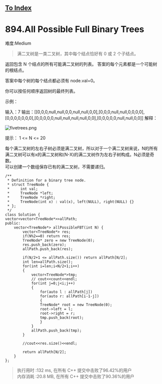 [To Index](/index.md)
---
# 894.All Possible Full Binary Trees
难度:Medium
> 满二叉树是一类二叉树，其中每个结点恰好有 0 或 2 个子结点。

返回包含 N 个结点的所有可能满二叉树的列表。 答案的每个元素都是一个可能树的根结点。

答案中每个树的每个结点都必须有 node.val=0。

你可以按任何顺序返回树的最终列表。

 

示例：

输入：7
输出：[[0,0,0,null,null,0,0,null,null,0,0],[0,0,0,null,null,0,0,0,0],[0,0,0,0,0,0,0],[0,0,0,0,0,null,null,null,null,0,0],[0,0,0,0,0,null,null,0,0]]
解释：

![fivetrees.png](https://i.loli.net/2019/10/10/GHIbxJ4Vk7FzQ85.png) 

提示：
1 <= N <= 20

每个满二叉树的左右子树必须是满二叉树，所以对于一个满二叉树来说，N的所有满二叉树可以有x的满二叉树和(N-X)的满二叉树作为左右子树构成。N必须是奇数。  
可以创建一个数组保存已有的满二叉树，不需要递归。  

```
/**
 * Definition for a binary tree node.
 * struct TreeNode {
 *     int val;
 *     TreeNode *left;
 *     TreeNode *right;
 *     TreeNode(int x) : val(x), left(NULL), right(NULL) {}
 * };
 */
class Solution {
vector<vector<TreeNode*>>allPath;
public:
    vector<TreeNode*> allPossibleFBT(int N) {
        vector<TreeNode*> res;
        if(N%2==0) return res;
        TreeNode* zero = new TreeNode(0);
        res.push_back(zero);
        allPath.push_back(res);

        if(N/2+1 <= allPath.size()) return allPath[N/2];
        int len=allPath.size();
        for(int i=len;i<N/2+1;i++)
        {
            vector<TreeNode*>tmp;
            // cout<<count<<endl;
            for(int j=0;j<i;j++)
            {
                for(auto l : allPath[j])
                for(auto r: allPath[i-1-j])
                {
                TreeNode* root = new TreeNode(0);
                root->left = l;
                root->right = r;
                tmp.push_back(root);
                }
            }
            allPath.push_back(tmp);
        }

        //cout<<res.size()<<endl;

        return allPath[N/2];
    }
};
```

> 执行用时 :132 ms, 在所有 C++ 提交中击败了96.42%的用户   
内存消耗 :20.8 MB, 在所有 C++ 提交中击败了90.36%的用户
